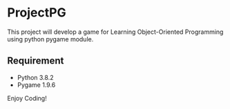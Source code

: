 # ProjectPG
This project will develop a game for Learning Object-Oriented Programming using python pygame module.
## Requirement
* Python 3.8.2
* Pygame 1.9.6


Enjoy Coding!
